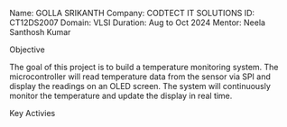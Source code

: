 Name: GOLLA SRIKANTH
Company: CODTECT IT SOLUTIONS
ID: CT12DS2007
Domain: VLSI
Duration: Aug to Oct 2024
Mentor: Neela Santhosh Kumar

Objective

The goal of this project is to build a temperature monitoring system. The microcontroller will read temperature data from the sensor via SPI and display the readings on an OLED screen. The system will continuously monitor the temperature and update the display in real time.

Key Activies
